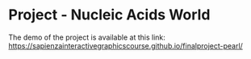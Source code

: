 # Project - Nucleic Acids World
The demo of the project is available at this link: https://sapienzainteractivegraphicscourse.github.io/finalproject-pearl/
